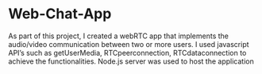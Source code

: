 # Web-Chat-App
As part of this project, I created a webRTC app that implements the audio/video communication between two or more users. I used javascript API’s such as getUserMedia, RTCpeerconnection, RTCdataconnection to achieve the functionalities. Node.js server was used to host the application 

